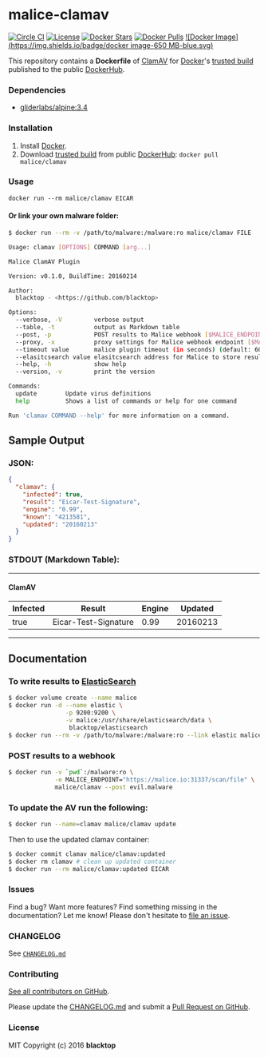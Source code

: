 malice-clamav
=============

[![Circle CI](https://circleci.com/gh/maliceio/malice-clamav.png?style=shield)](https://circleci.com/gh/maliceio/malice-clamav)
[![License](http://img.shields.io/:license-mit-blue.svg)](http://doge.mit-license.org)
[![Docker Stars](https://img.shields.io/docker/stars/malice/clamav.svg)](https://hub.docker.com/r/malice/clamav/)
[![Docker Pulls](https://img.shields.io/docker/pulls/malice/clamav.svg)](https://hub.docker.com/r/malice/clamav/)
[![Docker Image](https://img.shields.io/badge/docker image-650 MB-blue.svg)](https://hub.docker.com/r/malice/clamav/)

This repository contains a **Dockerfile** of [ClamAV](http://www.clamav.net/lang/en/) for [Docker](https://www.docker.io/)'s [trusted build](https://index.docker.io/u/malice/clamav/) published to the public [DockerHub](https://index.docker.io/).

### Dependencies

-	[gliderlabs/alpine:3.4](https://index.docker.io/_/gliderlabs/alpine/)

### Installation

1.	Install [Docker](https://www.docker.io/).
2.	Download [trusted build](https://hub.docker.com/r/malice/clamav/) from public [DockerHub](https://hub.docker.com): `docker pull malice/clamav`

### Usage

```
docker run --rm malice/clamav EICAR
```

#### Or link your own malware folder:

```bash
$ docker run --rm -v /path/to/malware:/malware:ro malice/clamav FILE

Usage: clamav [OPTIONS] COMMAND [arg...]

Malice ClamAV Plugin

Version: v0.1.0, BuildTime: 20160214

Author:
  blacktop - <https://github.com/blacktop>

Options:
  --verbose, -V         verbose output
  --table, -t           output as Markdown table
  --post, -p            POST results to Malice webhook [$MALICE_ENDPOINT]
  --proxy, -x           proxy settings for Malice webhook endpoint [$MALICE_PROXY]
  --timeout value       malice plugin timeout (in seconds) (default: 60) [$MALICE_TIMEOUT]      
  --elasitcsearch value elasitcsearch address for Malice to store results [$MALICE_ELASTICSEARCH]  
  --help, -h            show help
  --version, -v         print the version

Commands:
  update        Update virus definitions
  help          Shows a list of commands or help for one command

Run 'clamav COMMAND --help' for more information on a command.
```

## Sample Output

### JSON:

```json
{
  "clamav": {
    "infected": true,
    "result": "Eicar-Test-Signature",
    "engine": "0.99",
    "known": "4213581",
    "updated": "20160213"
  }
}
```

### STDOUT (Markdown Table):

---

#### ClamAV

| Infected | Result               | Engine | Updated  |
|----------|----------------------|--------|----------|
| true     | Eicar-Test-Signature | 0.99   | 20160213 |

---

Documentation
-------------

### To write results to [ElasticSearch](https://www.elastic.co/products/elasticsearch)

```bash
$ docker volume create --name malice
$ docker run -d --name elastic \
                -p 9200:9200 \
                -v malice:/usr/share/elasticsearch/data \
                 blacktop/elasticsearch
$ docker run --rm -v /path/to/malware:/malware:ro --link elastic malice/clamav -t FILE
```

### POST results to a webhook

```bash
$ docker run -v `pwd`:/malware:ro \
             -e MALICE_ENDPOINT="https://malice.io:31337/scan/file" \
             malice/clamav --post evil.malware
```

### To update the AV run the following:

```bash
$ docker run --name=clamav malice/clamav update
```

Then to use the updated clamav container:

```bash
$ docker commit clamav malice/clamav:updated
$ docker rm clamav # clean up updated container
$ docker run --rm malice/clamav:updated EICAR
```

### Issues

Find a bug? Want more features? Find something missing in the documentation? Let me know! Please don't hesitate to [file an issue](https://github.com/maliceio/malice-clamav/issues/new).

### CHANGELOG

See [`CHANGELOG.md`](https://github.com/maliceio/malice-clamav/blob/master/CHANGELOG.md)

### Contributing

[See all contributors on GitHub](https://github.com/maliceio/malice-clamav/graphs/contributors).

Please update the [CHANGELOG.md](https://github.com/maliceio/malice-clamav/blob/master/CHANGELOG.md) and submit a [Pull Request on GitHub](https://help.github.com/articles/using-pull-requests/).
### License

MIT Copyright (c) 2016 **blacktop**

